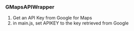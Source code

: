 ### GMapsAPIWrapper

1. Get an API Key from Google for Maps
2. in main.js, set APIKEY to the key retrieved from Google
